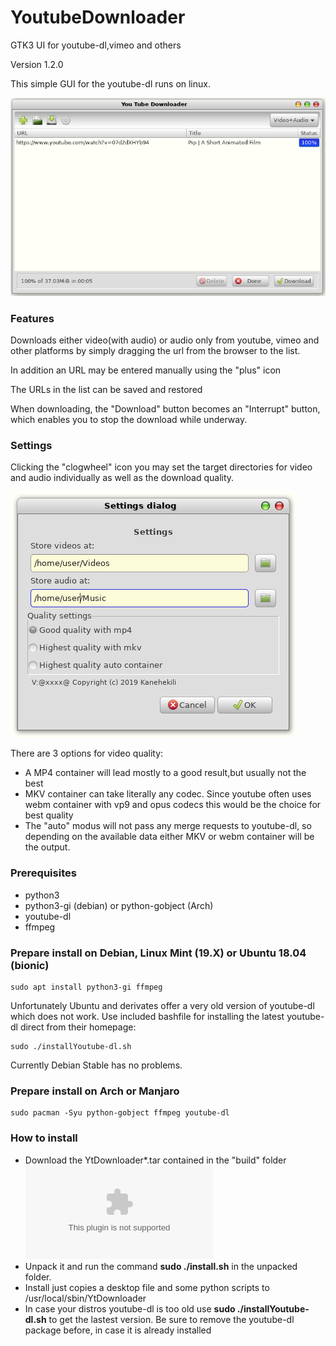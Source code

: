 # YoutubeDownloader
GTK3 UI for youtube-dl,vimeo and others

Version 1.2.0

This simple GUI for the youtube-dl runs on linux. 

![Screenshot](./Yt.png)

### Features
Downloads either video(with audio) or audio only from youtube, vimeo and other platforms by simply dragging the url from the browser to the list. 

In addition an URL may be entered manually using the "plus" icon

The URLs in the list can be saved and restored

When downloading, the "Download" button becomes an "Interrupt" button, which enables you to stop the download while underway.

### Settings
Clicking the "clogwheel" icon you may set the target directories for video and audio individually as well as the download quality.

![Screenshot](./YtSettings.png)

There are 3 options for video quality:
* A MP4 container will lead mostly to a good result,but usually not the best
* MKV container can take literally any codec. Since youtube often uses webm container with vp9 and opus codecs this would be the choice for best quality
* The "auto" modus will not pass any merge requests to youtube-dl, so depending on the available data either MKV or webm container will be the output. 

### Prerequisites
  * python3
  * python3-gi (debian) or python-gobject (Arch)
  * youtube-dl
  * ffmpeg

### Prepare install on Debian, Linux Mint (19.X) or Ubuntu 18.04 (bionic) 
```
sudo apt install python3-gi ffmpeg
```
Unfortunately Ubuntu and derivates offer a very old version of youtube-dl which does not work. Use included bashfile for installing the latest youtube-dl direct from their homepage:

```
sudo ./installYoutube-dl.sh
```
Currently Debian Stable has no problems.
### Prepare install on Arch or Manjaro
```
sudo pacman -Syu python-gobject ffmpeg youtube-dl
```

### How to install
* Download the YtDownloader*.tar contained in the "build" folder ![here](build/YtDownloader1.1.0.tar)
* Unpack it and run the command  **sudo ./install.sh** in the unpacked folder.
* Install just copies a desktop file and some python scripts to /usr/local/sbin/YtDownloader
* In case your distros youtube-dl is too old use **sudo ./installYoutube-dl.sh** to get the lastest version. Be sure to remove the youtube-dl package before, in case it is already installed

   

